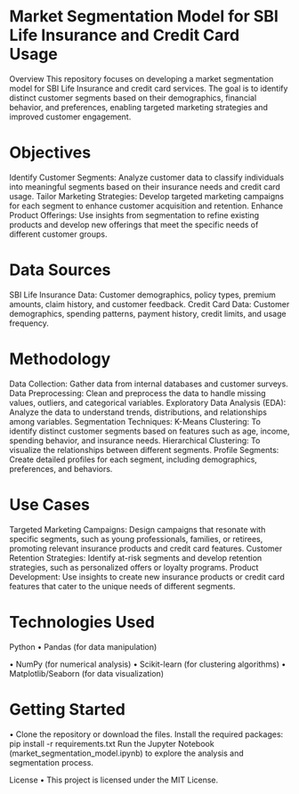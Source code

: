 # Market Segmentation Model for SBI Life Insurance and Credit Card Usage
Overview
This repository focuses on developing a market segmentation model for SBI Life Insurance and credit card services. The goal is to identify distinct customer segments based on their demographics, financial behavior, and preferences, enabling targeted marketing strategies and improved customer engagement.

# Objectives
Identify Customer Segments: Analyze customer data to classify individuals into meaningful segments based on their insurance needs and credit card usage.
Tailor Marketing Strategies: Develop targeted marketing campaigns for each segment to enhance customer acquisition and retention.
Enhance Product Offerings: Use insights from segmentation to refine existing products and develop new offerings that meet the specific needs of different customer groups.
# Data Sources
SBI Life Insurance Data: Customer demographics, policy types, premium amounts, claim history, and customer feedback.
Credit Card Data: Customer demographics, spending patterns, payment history, credit limits, and usage frequency.
# Methodology
Data Collection: Gather data from internal databases and customer surveys.
Data Preprocessing: Clean and preprocess the data to handle missing values, outliers, and categorical variables.
Exploratory Data Analysis (EDA): Analyze the data to understand trends, distributions, and relationships among variables.
Segmentation Techniques:
K-Means Clustering: To identify distinct customer segments based on features such as age, income, spending behavior, and insurance needs.
Hierarchical Clustering: To visualize the relationships between different segments.
Profile Segments: Create detailed profiles for each segment, including demographics, preferences, and behaviors.
# Use Cases
Targeted Marketing Campaigns: Design campaigns that resonate with specific segments, such as young professionals, families, or retirees, promoting relevant insurance products and credit card features.
Customer Retention Strategies: Identify at-risk segments and develop retention strategies, such as personalized offers or loyalty programs.
Product Development: Use insights to create new insurance products or credit card features that cater to the unique needs of different segments.
# Technologies Used
Python
• Pandas (for data manipulation)

• NumPy (for numerical analysis)
• Scikit-learn (for clustering algorithms)
• Matplotlib/Seaborn (for data visualization)
# Getting Started
• Clone the repository or download the files.
Install the required packages: pip install -r requirements.txt
Run the Jupyter Notebook (market_segmentation_model.ipynb) to explore the analysis and segmentation process.

License
• This project is licensed under the MIT License.

